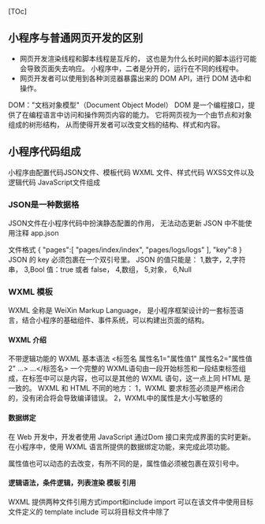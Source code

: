 
[TOc]
## 小程序与普通网页开发的区别

- 网页开发渲染线程和脚本线程是互斥的，
    这也是为什么长时间的脚本运行可能会导致页面失去响应。
  小程序中，二者是分开的，运行在不同的线程中。
- 网页开发者可以使用到各种浏览器暴露出来的 DOM API，进行 DOM 选中和操作。

DOM："文档对象模型"（Document Object Model）
DOM 是一个编程接口，提供了在编程语言中访问和操作网页内容的能力。
它将网页视为一个由节点和对象组成的树形结构，
从而使得开发者可以改变文档的结构、样式和内容。

## 小程序代码组成
小程序由配置代码JSON文件、模板代码 WXML 文件、样式代码 WXSS文件以及逻辑代码 JavaScript文件组成

### JSON是一种数据格
JSON文件在小程序代码中扮演静态配置的作用， 无法动态更新
JSON 中不能使用注释
app.json

文件格式
{
  "pages":[
    "pages/index/index",
    "pages/logs/logs"
  ],
  "key":8
}
JSON 的 key 必须包裹在一个双引号里。
JSON 的值只能是： 
1,数字，2,字符串， 3,Bool 值：true 或者 false， 4,数组， 5,对象， 6,Null


### WXML 模板
WXML 全称是 WeiXin Markup Language， 是小程序框架设计的一套标签语言，结合小程序的基础组件、事件系统，可以构建出页面的结构。

#### WXML 介绍
不带逻辑功能的 WXML 基本语法
<标签名 属性名1="属性值1" 属性名2="属性值2" ...> ...</标签名>
​一个完整的 WXML语句由一段开始标签和一段结束标签组成，在标签中可以是内容，也可以是其他的 WXML 语句，这一点上同 HTML 是一致的。
WXML 和 HTML 不同的地方：
1，WXML 要求标签必须是严格闭合的，没有闭合将会导致编译错误。
2，WXML中的属性是大小写敏感的

#### 数据绑定
在 Web 开发中，开发者使用 JavaScript 通过Dom 接口来完成界面的实时更新。
在小程序中，使用 WXML 语言所提供的数据绑定功能，来完成此项功能。

属性值也可以动态的去改变，有所不同的是，属性值必须被包裹在双引号中。

#### 逻辑语法，条件逻辑，列表渲染 模板 引用
WXML 提供两种文件引用方式import和include
import 可以在该文件中使用目标文件定义的 template
include 可以将目标文件中除了 <template/> <wxs/> 外的整个代码引入，相当于是拷贝到 include 位置
#### 共同属性， 就是属性
id, 组件的唯一标识。整个页面唯一
class, 组件的样式类。在对应的 WXSS 中定义的样式类
styel, 组件的内联样式。可以动态设置的内联样式
hidden, Boolean, 组件是否显示。 默认显示
data-*, 自定义属性。组件上触发事件时，会发送给事件处理函数
bind*/catch*, 类型为 EventHandler， 组件的事件


### WXSS 样式
WXSS（WeiXin Style Sheets）是一套用于小程序的样式语言，用于描述WXML的组件样式，也就是视觉上的效果

项目中的样式有几种情况
项目根目录里的项目公共样式
页面样式
其他样式： 可以被项目公共样式和页面上述引用

#### 尺寸单位
在WXSS中，引入了rpx（responsive pixel）尺寸单位。
目的：为了适配不同宽度的屏幕，开发起来更简单

#### WXSS引用
* CSS
引用格式：@import url('./test_0.css')
CSS 里不会把 test_0.css 合并到 index.css 里，
而是请求 index.css 的时候，会多一个 test_0.css 的请求
![alt text](image-12.png)

* WXSS
WXSS 最终会被编译打包到目标文件中，用户只需要下载一次。
在使用过程中不会因为样式的引用而产生多余的文件请求。

#### 内联样式
https://developers.weixin.qq.com/ebook?action=get_post_info&docid=000c44c49141887b00864fbba5100a

#### 选择器
小程序WXSS支持的选择器
![alt text](image-13.png)
优先级权重
![alt text](image-14.png)

## JavaScript 脚本
ECMAScript是一种由Ecma国际通过ECMA-262标准化的脚本程序设计语言， JavaScript 是 ECMAScript 的一种实现。
小程序中的 JavaScript 同浏览器以及NodeJS有所不同后。

ECMA-262 规定了 ECMAScript 语言的几个重要组成部分：
语法
类型
语句
关键字
操作符
对象

浏览器中JavaScript：
ECMAScript  DOM  BOM
DOM（文档对象模型）
BOM（浏览器对象模型）
Web前端开发者利用这两个对象模型去操作浏览器的一些表现，比如修改URL、修改页面呈现、记录数据
![浏览器中JavaScript](image-15.png)

NodeJS中JavaScrip：
ECMAScript  NPM  Native
NPM: 包管理系统，通过各种拓展包来快速的实现一些功能，
同时通过使用一些原生的模块例如 FS、HTTP、OS等来拥有一些语言本身所不具有的能力。
![NodeJS中JavaScrip](image-16.png)

小程序中 JavaScript：
ECMAScript  小程序框架  小程序 API
因为没有 BOM 以及 DOM， 所以类似JQuery、Zepto这种浏览器类库是无法在小程序中运行起来的。
因为没有 Native 模块和 NPM 包管理的机制，小程序中无法加载原生库，也无法直接使用大部分的 NPM 包。

#### 小程序的执行环境
不同的平台的小程序的脚本执行环境也是有所区别的。
小程序的三大运行平台：
iOS平台，包括iOS9、iOS10、iOS11
Android平台
小程序IDE
每个平台使用的 ECMAScript 标准不同，不同标准中定义的语法和关键字是有所不同的，这样有些代码在有些平台上会出现语法错误。

#### 模块化
浏览器中，所有 JavaScript 是在运行在同一个作用域下的，定义的参数或者方法可以被后续加载的脚本访问或者改写。
小程序中，任何一个JavaScript 文件可以作为一个模块，通过module.exports 或者 exports 对外暴露接口

#### 脚本的执行顺序
浏览器中，脚本严格按照加载的顺序执行
小程序中，
小程序的执行的入口文件是 app.js 。并且会根据其中 require 的模块顺序决定文件的运行顺序。
当 app.js 执行结束后，小程序会按照开发者在 app.json 中定义的 pages 的顺序，逐一执行。

#### 作用域
在文件中声明的变量和函数只在该文件中有效。
当需要使用全局变量的时，通过使用全局函数 getApp() 获取全局的实例。

- 定义全局变量
```
// app.js
App({
  globalData: 1
})
```

- 添加全局变量
```
// a.js
// 获取全局变量
var global = getApp()
global.globalValue = 'globalValue'
```

## 小程序宿主环境
微信客户端给小程序提供了宿主环境。
优点：小程序可以调用宿主环境提供的微信客户端的能力，使得小程序比普通网页拥有更多的能力。
缺点：小程序对于不同版本的宿主环境，需要考虑做程序上的兼容处理。

小程序的运行
小程序的运行环境分为渲染层和逻辑层
WXML 模板和 WXSS 样式工作在渲染层
JS 脚本工作在逻辑层

### 渲染 "hello world" 页面
通过例子看小程序如何把脚本里的数据渲染到界面上
WXML 模版使用 view 标签， 利用 {{}} 语法绑定一个 msg 的变量
```
<view>{{ msg }}</view>
```
js 脚本里使用 this.setData 方法把 msg 字段设置成 "hello world"
```
Page({
  onLoad: function () {
    this.setData({ msg: 'Hello World' })
  }
})
```
从上面的例子里可以看到 3 点：
1， 渲染层和数据相关。
2， 逻辑层负责产生、处理数据。
3， 逻辑层通过 Page 实例的 setData 方法传递数据到渲染层

第 1 点涉及了 “数据驱动” 的概念。
第 3 点涉及了 “通信模型”


#### 通信模型
渲染层和逻辑层分别由两个线程管理：
渲染层的界面使用了 WebView 进行渲染；多个界面就需要多个 WebView 线程。
逻辑层采用了 JsCore 线程运行 JS 脚本。

这两个线程的通信会经由微信客户端(用 Native 表示) 做中转；
逻辑层发网络请求也经由 Native 转发。

![渲染层和逻辑层通信模型](image-17.png)

#### 数据驱动
如何让界面视图和变量状态相关联，让他们绑定在一起。
![WXML结构和JS对象均可以表示一棵Dom树](image-18.png)
WXML可以先转成JS对象，然后再渲染出真正的Dom树

当变量状态改变了，
产生的 JS 对象对应的节点就会发生变化。
对比前后两个 JS 对象得到变化的部分，
然后把这个差异应用到原来的 DOM 树上， 从而达到更新 UI 的目的，
这就是数据驱动的原理

对比 JS 对象数据变化， 更新视图层的 DOM 树

#### 界面渲染
在渲染层，宿主环境会把WXML转化成对应的JS对象
在逻辑层发生数据变更的时候，我们需要通过宿主环境提供的setData方法把数据从逻辑层传递到渲染层，
再经过对比前后差异，把差异应用在原来的Dom树上，渲染出正确的UI界面

![逻辑层传递数据到渲染层](image-19.png)

